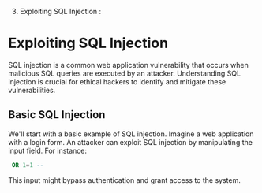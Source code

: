 3. Exploiting SQL Injection :


# Exploiting SQL Injection

SQL injection is a common web application vulnerability that occurs when malicious SQL queries are executed by an attacker. Understanding SQL injection is crucial for ethical hackers to identify and mitigate these vulnerabilities.

## Basic SQL Injection

We'll start with a basic example of SQL injection. Imagine a web application with a login form. An attacker can exploit SQL injection by manipulating the input field. For instance:

```sql
 OR 1=1 --
 ```
This input might bypass authentication and grant access to the system.
